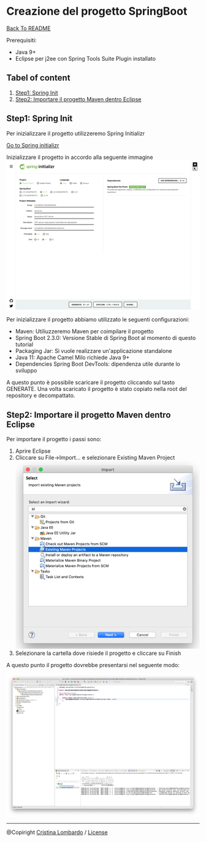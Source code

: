 # Creazione del progetto SpringBoot

[Back To README](/README.md)

Prerequisiti: 
- Java 9+ 
- Eclipse per j2ee con Spring Tools Suite Plugin installato

## Tabel of content

1. [Step1: Spring Init](#step1-spring-init)
1. [Step2: Importare il progetto Maven dentro Eclipse](#step2-importare-il-progetto-maven-dentro-eclipse)

## Step1: Spring Init
Per inizializzare il progetto utilizzeremo Spring Initializr 

[Go to Spring initializr](https://start.spring.io/)

Inizializzare il progetto in accordo alla seguente immagine
![Spring Boot Init](img/springboot-init.png)

Per inizializzare il progetto abbiamo utilizzato le seguenti configurazioni:
- Maven: Utiliuzzeremo Maven per coimpilare il progetto
- Spring Boot 2.3.0: Versione Stable di Spring Boot al momento di questo tutorial
- Packaging Jar: Si vuole realizzare un'applicazione standalone
- Java 11: Apache Camel Milo richiede Java 9+
- Dependencies Spring Boot DevTools: dipendenza utile durante lo sviluppo

A questo punto è possibile scaricare il progetto cliccando sul tasto GENERATE.
Una volta scaricato il progetto è stato copiato nella root del repository e decompattato.

## Step2: Importare il progetto Maven dentro Eclipse

Per importare il progetto i passi sono:

1. Aprire Eclipse 
1. Cliccare su File->Import... e selezionare Existing Maven Project 
![Import Maven](img/import-maven.png)
1. Selezionare la cartella dove risiede il progetto e cliccare su Finish

A questo punto il progetto dovrebbe presentarsi nel seguente modo:

![Eclipse Project](img/eclipse-project.png)


---
@Copiright [Cristina Lombardo](https://github.com/cristinalombardo/) / [License](/LICENSE)